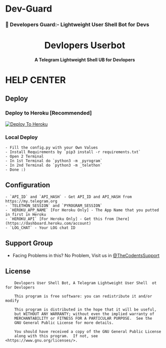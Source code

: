 # Dev-Guard
### 🤖 Developers Guard:- Lightweight User Shell Bot for Devs 

<h1 align="center"><b>Devlopers Userbot</b></h1>
<h4 align="center">A Telegram Lightweight Shell UB for Devlopers</h4>

# HELP CENTER
## Deploy

### Deploy to Heroku [Recommended]
[![Deploy To Heroku](https://www.herokucdn.com/deploy/button.svg)](https://dashboard.heroku.com/new?template=https://github.com/Shamilhabeebnelli/Dev-Guard)

### Local Deploy

```
- Fill the config.py with your Own Values
- Install Requirements by `pip3 install -r requirements.txt`
- Open 2 Terminal
- In 1st Terminal do `python3 -m _pyrogram`
- In 2nd Terminal do `python3 -m _telethon`
- Done :)
```

## Configuration

```
- `API_ID` and `API_HASH` - Get API_ID and API_HASH from https://my.telegram.org
- `TELETHON_SESSION` and `PYROGRAM_SESSION` 
- `HEROKU_APP_NAME` [For Heroku Only] - The App Name that you putted in first in Heroku
- `HEROKU_API` [For Heroku Only] - Get this from [here](https://dashboard.heroku.com/account)
- `LOG_CHAT` - Your LOG chat ID
```

## Support Group
- Facing Problems in this? No Problem, Visit us in [@TheCodentsSupport](https://telegram.me/redbullfed)


## License
```
    Devlopers User Shell Bot, A Telegram Lightweight User Shell  ot for Devlopers

    This program is free software: you can redistribute it and/or modify

    This program is distributed in the hope that it will be useful,
    but WITHOUT ANY WARRANTY; without even the implied warranty of
    MERCHANTABILITY or FITNESS FOR A PARTICULAR PURPOSE.  See the
    GNU General Public License for more details.

    You should have received a copy of the GNU General Public License
    along with this program.  If not, see <https://www.gnu.org/licenses/>.
````
